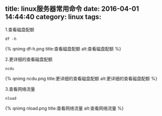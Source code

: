 title: linux服务器常用命令
date: 2016-04-01 14:44:40
category: linux
tags:
---
1.查看磁盘配额
```
df -h
```
{% qnimg df-h.png title:查看磁盘配额 alt:查看磁盘配额 %}

2.更详细的查看磁盘配额
```
ncdu
```
{% qnimg ncdu.png title:更详细的查看磁盘配额 alt:更详细的查看磁盘配额 %}

3.查看网络流量
```
nload
```
{% qnimg nload.png title:查看网络流量 alt:查看网络流量 %}

